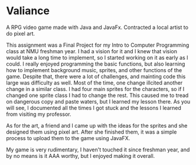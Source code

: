 # Valiance
A RPG video game made with Java and JavaFx. Contracted a local artist to do pixel art. 

This assignment was a Final Project for my Intro to Computer Programming class at NMU freshman year. I had a vision for it and I knew that vision would take a long time to implement, so I started working on it as early as I could. I really enjoyed programming the basic functions, but also learning how to implement background music, sprites, and other functions of the game. Despite that, there were a lot of challenges, and mainting code this large was difficulty as well. Most of the time, one change illcited another change in a similar class. I had four main sprites for the characters, so if I changed one sprite class I had to change the rest. This caused me to tread on dangerous copy and paste waters, but I learned my lesson there. As you will see, I documented all the times I got stuck and the lessons I learned from visiting my professor. 

As for the art, a friend and I came up with the ideas for the sprites and she designed them using pixel art. After she finished them, it was a simple process to upload them to the game using JavaFX. 

My game is very rudimentary, I haven't touched it since freshman year, and by no means is it AAA worthy, but I enjoyed making it overall. 
